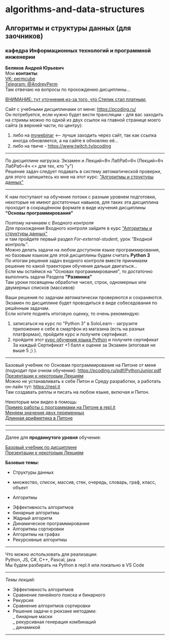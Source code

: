 # algorithms-and-data-structures  
## Алгоритмы и структуры данных (для заочников)  
### кафедра Информационных технологий и программной инженерии  

__Беляков Андрей Юрьевич__  
Мои **контакты**:  
[VK: permcube](https://vk.com/permcube)  
[Telegram: @AndreyPerm](https://t.me/AndreyPerm)  
Там отвечаю на вопросы по прохождению дисциплины...

[ВНИМАНИЕ: тут уточнения из-за того, что Степик стал платным:](https://pcoding.ru/pdf/%D0%9A%D0%BE%D0%BD%D1%82%D1%80%D0%BE%D0%BB%D1%8C%D0%BD%D0%B0%D1%8F-%D0%A0%D0%B0%D0%B1%D0%BE%D1%82%D0%B0-%D0%90%D0%98%D0%A1%D0%94.pdf)

Сайт с учебными дисциплинами от меня: https://pcoding.ru/  
Он потребуется, если нужно будет вести трансляции - для вас заходить на стримы можно по одной из двух ссылок на главной странице моего сайта (в верхней части, по центру):  
1) либо на [mywebinar](https://go.mywebinar.com/npkg-qmfz-cgsl-cdtw) <-- лучше заходить через сайт, так как ссылка иногда обновляется, а на сайте я обновляю её...   
2) либо на твиче - https://www.twitch.tv/pcoding  

---  

По дисциплине нагрузка: Экзамен и Лекций=8ч ЛабРаб=6ч (Лекций=6ч ЛабРаб=4ч <= для тех, кто "у")  
Решение задач следует подавать в систему автоматической проверки, для этого запишитесь ко мне на этот курс: ["Алгоритмы и структуры данных"](https://stepik.org/61148)  

---  

К нам поступают на обучение потоки с разным уровнем подготовки, некоторые не имеют достаточных навыков, для таких эта дисциплина проходит в сокращённом формате в виде изучения дисциплины **"Основы программирования"**  

Поэтому начинаем с _Входного контроля_  
Для прохождения Входного контроля зайдите в курс ["Алгоритмы и структуры данных"](https://stepik.org/61148)  
и там пройдите первый раздел *For-external-student*, урок *"Входной контроль"*.  
Можно делать задачи на любом доступном языке программирования, но базовым языком для этой дисциплины будем считать **Python 3**  
По итогам решения задач входного контроля вместе принимаем решение по какой траектории обучения дальше двигаться...   
Если мы остаёмся на "Основах программирования", то достаточно выполнить задачи Раздела **"Разминка"**  
Там уроки посвящены обработке чисел, строк, одномерных или двумерных списков (массивов)  

Ваши решения по задачам автоматически проверяются и сохраняются.  
Экзамен по дисциплине будет проводиться в виде собеседования по решённым задачам.  
Если хотите поднять итоговую оценку, то очень рекомендую:  
1) записаться на курс по "Python 3" в SoloLearn - загрузите приложение к себе в смартфон из магазина (есть на разных платформах), пройдите курс и получите сертификат.  
2) пройдите этот [курс обучения языка Python](https://stepik.org/join-class/9502a6b8cb2c2407ba8c2e2597424060ee42369f) и получите сертификат  
За каждый Сертификат +1 балл к оценке за Экзамен (итоговая не выше 5 ;) ).  

---

Базовый учебник по Основам программирования на Питоне от меня (подходит при очном обучении): https://pcoding.ru/pdf/PythonJunior.pdf  
[Презентации к некоторым Лекциям](https://goo.gl/KLKKPZ)  
Можно не устанавливать к себе Питон и Среду разработки, а работать он-лайн тут: https://repl.it  
Там создавать реплы и писать на любом языке, включая и Питон.  

Некоторые мои видео в помощь:  
[Пример работы с программами на Питоне в repl.it](https://www.youtube.com/watch?v=CeIJqd1spDk&list=PL2PI4EDhLXoz6rZxEIFQkmhoGD_nmEUqi&index=23&t=1555s)  
[Меняем значения двух переменных](https://www.youtube.com/watch?v=gsdyjDg4w-g&list=PL2PI4EDhLXoz6rZxEIFQkmhoGD_nmEUqi&index=13&t=0s)  
[Длинная арифметика в Питоне](https://www.youtube.com/watch?v=1tdMfGiQXd8&list=PL2PI4EDhLXoz6rZxEIFQkmhoGD_nmEUqi&index=10&t=121s)  

---  
---  



Далее для **продвинутого уровня** обучения:  

[Базовый учебник по дисциплине](https://pcoding.ru/pdf/Algorithms_and_data_structures.pdf)  
[Презентации к некоторым Лекциям](https://qps.ru/vQukl)  

__Базовые темы:__  
* Структуры данных  
- множество, список, массив, стек, очередь, словарь, граф, класс, объект  
* Алгоритмы  
- Эффективность алгоритмов  
- бинарные алгоритмы  
- Жадный алгоритм  
- Динамическое программирование  
- Алгоритмы сортировки  
- Алгоритмы на графах  
- Рекурсивные алгоритмы  

---  

Что можно использовать для реализации:  
Python, JS, C#, C++, Pascal, java  
Мы будем разбирать на Python в repl.it или локально в VS Code  

---  

_Темы лекций:_  
- Эффективность алгоритмов  
- Сравнение линейного поиска и бинарного  
- Рекурсия  
- Сравнение алгоритмов сортировки  
- Решение задачи о рюкзаке методами:  
  _ бинарные маски  
  _ рекурсивная генерация комбинаций  
  _ динамикой  

---  





